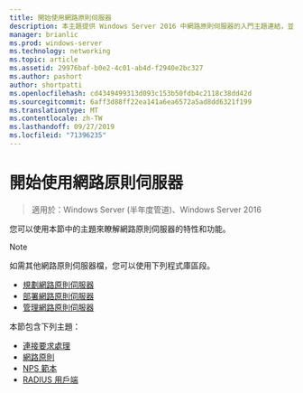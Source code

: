 ```yaml
---
title: 開始使用網路原則伺服器
description: 本主題提供 Windows Server 2016 中網路原則伺服器的入門主題連結，並包含 NPS 其他指引的連結。
manager: brianlic
ms.prod: windows-server
ms.technology: networking
ms.topic: article
ms.assetid: 29976baf-b0e2-4c01-ab4d-f2940e2bc327
ms.author: pashort
author: shortpatti
ms.openlocfilehash: cd4349499313d093c153b50fdb4c2118c38dd42d
ms.sourcegitcommit: 6aff3d88ff22ea141a6ea6572a5ad8dd6321f199
ms.translationtype: MT
ms.contentlocale: zh-TW
ms.lasthandoff: 09/27/2019
ms.locfileid: "71396235"
---
```

# <a name="getting-started-with-network-policy-server"></a>開始使用網路原則伺服器

>適用於：Windows Server (半年度管道)、Windows Server 2016

您可以使用本節中的主題來瞭解網路原則伺服器的特性和功能。  
  
>[!NOTE]
>如需其他網路原則伺服器檔，您可以使用下列程式庫區段。  
>- [規劃網路原則伺服器](nps-plan-top.md)
>- [部署網路原則伺服器](nps-deploy.md)
>- [管理網路原則伺服器](nps-manage-top.md)
  
  
本節包含下列主題：
  
- [連接要求處理](nps-crp-top.md)
- [網路原則](nps-np-overview.md)
- [NPS 範本](nps-templates.md)
- [RADIUS 用戶端](nps-radius-clients.md)

